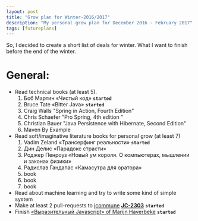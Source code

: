 ```yaml
---
layout: post
title: "Grow plan for Winter-2016/2017"
description: "My personal grow plan for December 2016 - February 2017"
tags: [futureplans]
---
```


So, I decided to create a short list of deals for winter. What I want to finish before the end of the winter.

# General:
  - Read technical books (at least 5).
    1. Боб Мартин «Чистый код» **`started`**
    2. Bruce Tate «Bitter Java» **`started`**
    3. Craig Walls "Spring in Action, Fourth Edition"
    4. Chris Schaefer "Pro Spring, 4th edition "
    5. Christian Bauer "Java Persistence with Hibernate, Second Edition"
    6. Maven By Example
  - Read soft/imaginative literature books for personal grow (at least 7)
    1. Vadim Zeland «Трансерфинг реальности» **`started`**
    2. Дин Делис «Парадокс страсти»
    3. Роджер Пенроуз «Новый ум короля. О компьютерах, мышлении и законах физики»
    4. Радислав Гандапас «Камасутра для оратора»
    5. book
    6. book
    7. book
  - Read about machine learning and try to write some kind of simple system
  - Make at least 2 pull-requests to [jcommune](https://github.com/jtalks-org/jcommune) **[JC-2303](http://jira.jtalks.org/browse/JC-2303)** **`started`**
  - Finish [«Выразительный Javascript» of Marijn Haverbeke](https://karmazzin.gitbooks.io/eloquentjavascript_ru/content/) **`started`**